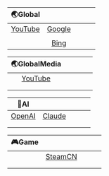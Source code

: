 |                           🌏Global                            |                                                              |      |      |      |
| :----------------------------------------------------------: | :----------------------------------------------------------: | :--: | :--: | :--: |
| [YouTube](https://github.com/Ryliey/Rules/tree/main/Sing-Box/YouTube) | [Google](https://github.com/Ryliey/Rules/tree/main/Sing-Box/Google) |      |      |      |
|                                                              |                                                              |      |      |      |
|                                                              | [Bing](https://github.com/Ryliey/Rules/tree/main/Sing-Box/Bing) |      |      |      |

|                         🌏GlobalMedia                         |      |      |      |      |
| :----------------------------------------------------------: | :--: | :--: | :--: | :--: |
| [YouTube](https://github.com/Ryliey/Rules/tree/main/Sing-Box/YouTube) |      |      |      |      |
|                                                              |      |      |      |      |
|                                                              |      |      |      |      |

|                             🤖AI                              |                                                              |      |      |      |
| :----------------------------------------------------------: | :----------------------------------------------------------: | :--: | :--: | :--: |
| [OpenAI](https://github.com/Ryliey/Rules/tree/main/Sing-Box/OpenAI) | [Claude](https://github.com/Ryliey/Rules/tree/main/Sing-Box/Claude) |      |      |      |
|                                                              |                                                              |      |      |      |
|                                                              |                                                              |      |      |      |

| 🎮Game |                                                              |      |      |      |
| :---: | :----------------------------------------------------------: | :--: | :--: | :--: |
|       | [SteamCN](https://github.com/Ryliey/Rules/tree/main/Sing-Box/SteamCN) |      |      |      |
|       |                                                              |      |      |      |
|       |                                                              |      |      |      |

